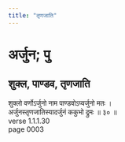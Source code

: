 ```yaml
---
title: "तृणजाति"
---
```


# अर्जुन; पु
## शुक्ल, पाण्डव, तृणजाति
शुक्लो वर्णोऽर्जुनो नाम पाण्डवोऽप्यर्जुनो मतः ।<br />अर्जुनस्तृणजातिस्यादर्जुनं ककुभो द्रुमः ॥ ३० ॥<br />verse 1.1.1.30<br />page 0003

